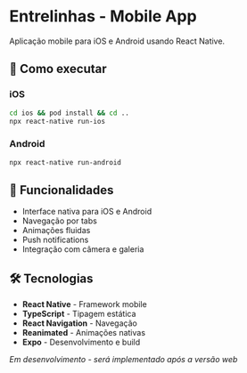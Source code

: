 # Entrelinhas - Mobile App

Aplicação mobile para iOS e Android usando React Native.

## 🚀 Como executar

### iOS
```bash
cd ios && pod install && cd ..
npx react-native run-ios
```

### Android
```bash
npx react-native run-android
```

## 📱 Funcionalidades

- Interface nativa para iOS e Android
- Navegação por tabs
- Animações fluidas
- Push notifications
- Integração com câmera e galeria

## 🛠️ Tecnologias

- **React Native** - Framework mobile
- **TypeScript** - Tipagem estática
- **React Navigation** - Navegação
- **Reanimated** - Animações nativas
- **Expo** - Desenvolvimento e build

*Em desenvolvimento - será implementado após a versão web*
